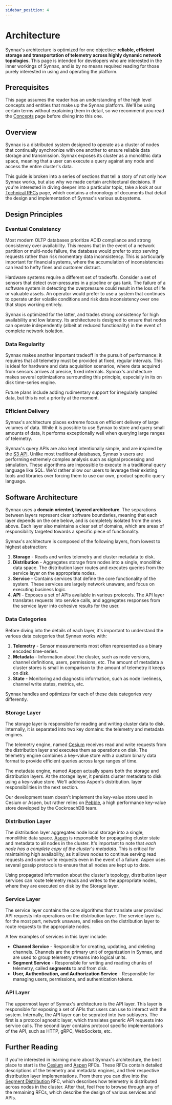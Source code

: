 ```yaml
---
sidebar_position: 4
---
```


# Architecture

Synnax's architecture is optimized for one objective: **reliable, efficient storage 
and transportation of telemetry across highly dynamic network topologies**. This page
is intended for developers who are interested in the inner workings of Synnax,
and is by no means required reading for those purely interested in using and 
operating the platform.

## Prerequisites

This page assumes the reader has an understanding of the high level concepts and
entities that make up the Synnax platform. We'll be using certain terms without
explaining them in detail, so we recommend you read the [Concepts](./concepts)
page before diving into this one.

## Overview

Synnax is a distributed system designed to operate as a cluster of nodes that
continually synchronize with one another to ensure reliable data storage and 
transmission. Synnax exposes its cluster as a monolithic data space, meaning
that a user can execute a query against any node and access the entire cluster's
data. 

This guide is broken into a series of sections that tell a story of not only
how Synnax works, but also why we made certain architectural decisions. If you're
interested in diving deeper into a particular topic, take a look at our [Technical
RFCs](../category/technical-rfcs) page, which contains a chronology of documents
that detail the design and implementation of Synnax's various subsystems.


## Design Principles

### Eventual Consistency

Most modern OLTP databases prioritize ACID compliance and strong consistency over
availability. This means that in the event of a network partition or multi-node
failure, the database would prefer to stop serving requests rather than risk
momentary data inconsistency. This is particularly important for financial systems, where 
the accumulation of inconsistencies can lead to hefty fines and customer distrust.

Hardware systems require a different set of tradeoffs. Consider a set
of sensors that detect over-pressures in a pipeline or gas tank. The failure of
a software system in detecting the overpressure could result in the loss of life
or valuable assets. An operator would prefer to use a system that continues to 
operate under volatile conditions and risk data inconsistency over one that
stops working entirely.

Synnax is optimized for the latter, and trades strong consistency for high 
availability and low latency. Its architecture is designed to ensure that
nodes can operate independently (albeit at reduced functionality) in the event
of complete network isolation.

### Data Regularity

Synnax makes another important tradeoff in the pursuit of performance: it requires
that all telemetry must be provided at fixed, regular intervals. This is ideal
for hardware and data acquisition scenarios, where data acquired from sensors
arrives at precise, fixed internals. Synnax's architecture makes several optimizations
surrounding this principle, especially in its on disk time-series engine.

Future plans include adding rudimentary support for irregularly sampled data, but
this is not a priority at the moment.

### Efficient Delivery

Synnax's architecture places extreme focus on efficient delivery of large volumes 
of data. While it is possible to use Synnax to store and query small amounts of
data, it performs exceptionally well when querying large ranges of telemetry.

Synnax's query APIs are also kept intentionally simple, and are inspired by
the [S3 API](https://docs.aws.amazon.com/AmazonS3/latest/API/API_Operations.html).
Unlike most traditional databases, Synnax's users are performing extremely complex
analysis such as signal processing and simulation. These algorithms
are impossible to execute in a traditional query language like SQL. We'd rather
allow our users to leverage their existing tools and libraries over forcing them
to use our own, product specific query language.

## Software Architecture

Synnax uses a **domain oriented, layered architecture**. The separations between layers
represent clear software boundaries, meaning that each layer depends on the one below,
and is completely isolated from the ones above. Each layer also maintains a clear set of domains,
which are areas of responsibility targeted towards a specific piece of functionality.

Synnax's architecture is composed of the following layers, from lowest to highest abstraction:

1. **Storage** - Reads and writes telemetry and cluster metadata to disk. 
2. **Distribution** - Aggregates storage from nodes into a single, monolithic data space. 
The distribution layer routes and executes queries from the service layer on the appropriate nodes.
3. **Service** - Contains services that define the core functionality of the system. These
services are largely network unaware, and focus on executing business logic.
4. **API** - Exposes a set of APIs available in various protocols. The API layer translates
requests into service calls, and aggregates responses from the service layer into cohesive results
for the user.

### Data Categories

Before diving into the details of each layer, it's important to understand the various
data categories that Synnax works with:

1. **Telemetry** - Sensor measurements most often represented as a binary encoded time-series.
2. **Metadata** - Information about the cluster, such as node versions, channel definitions,
users, permissions, etc. The amount of metadata a cluster stores is small in comparison
to the amount of telemetry it keeps on disk.
3. **State** - Monitoring and diagnostic information, such as node liveliness, channel write
states, metrics, etc.

Synnax handles and optimizes for each of these data categories very differently.

### Storage Layer

The storage layer is responsible for reading and writing cluster data to disk. Internally,
it is separated into two key domains: the telemetry and metadata engines. 

The telemetry engine, named [Cesium](../rfc/1-220517-cesium-segment-storage) receives read 
and write requests from the distribution layer and executes them as operations on disk.
The telemetry engine combines a key-value store with a custom binary data format to provide
efficient queries across large ranges of time.

The metadata engine, named [Aspen](../rfc/2-220518-aspen-distributed-storage) actually
spans both the storage and distribution layers. At the storage layer, it persists
cluster metadata to disk using a key-value store. We'll address Aspen's distribution.
layer responsibilities in the next section.

Our development team doesn't implement the key-value store used in Cesium or Aspen, but
rather relies on [Pebble](github.com/cockroachdb/pebble), a high performance key-value
store developed by the CockroachDB team.

### Distribution Layer

The distribution layer aggregates node local storage into a single, monolithic data space.
[Aspen](../rfc/2-220518-aspen-distributed-storage) is responsible for propagating cluster 
state and metadata to all nodes in the cluster. It's important to note that *each node 
has a complete copy of the cluster's metadata*. This is critical for maintaining 
high availability, as it allows nodes to continue serving read requests and some write 
requests even in the event of a failure. Aspen uses several gossip protocols to ensure
that all nodes are kept up to date.

Using propagated information about the cluster's topology, distribution layer services 
can route telemetry reads and writes to the appropriate nodes, where they are executed
on disk by the Storage layer. 

### Service Layer

The service layer contains the core algorithms that translate user provided API requests
into operations on the distribution layer. The service layer is, for the most part, network
unaware, and relies on the distribution layer to route requests to the appropriate nodes.

A few examples of services in this layer include:

- **Channel Service** - Responsible for creating, updating, and deleting channels. Channels
are the primary unit of organization in Synnax, and are used to group telemetry streams
into logical units. 
- **Segment Service** - Responsible for writing and reading chunks of telemetry, called
**segments** to and from disk.
- **User, Authentication, and Authorization Service** - Responsible for managing users,
permissions, and authentication tokens.


### API Layer

The uppermost layer of Synnax's architecture is the API layer. This layer is responsible
for exposing a set of APIs that users can use to interact with the system. Internally,
the API layer can be seprated into two sublayers. The first is a protocol agnostic layer,
which translates generic API requests into service calls. The second layer contains protocol
specific implementations of the API, such as HTTP, gRPC, WebSockets, etc.

## Further Reading

If you're interested in learning more about Synnax's architecture, the best place to
start is the [Cesium](../rfc/1-220517-cesium-segment-storage) and [Aspen](../rfc/2-220518-aspen-distributed-storage)
RFCs. These RFCs contain detailed descriptions of the telemetry and metadata engines,
and their respective distribution layer implementations. From there you can dive into 
the [Segment Distribution](../rfc/3-220604-segment-distribution) RFC, which describes 
how telemetry is distributed across nodes in the cluster. After that, feel free to browse
through any of the remaining RFCs, which describe the design of various services and APIs.